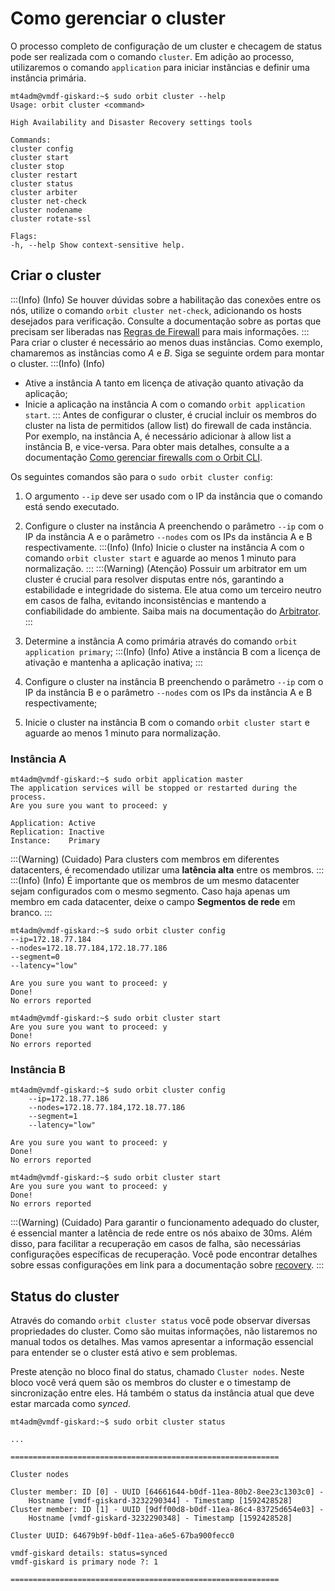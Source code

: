 # Como gerenciar o cluster

O processo completo de configuração de um cluster e checagem de status pode ser realizada com o comando `cluster`. Em adição ao processo, utilizaremos o comando `application` para iniciar instâncias e definir uma instância primária.
```  
mt4adm@vmdf-giskard:~$ sudo orbit cluster --help
Usage: orbit cluster <command>

High Availability and Disaster Recovery settings tools

Commands:
cluster config
cluster start
cluster stop
cluster restart
cluster status
cluster arbiter
cluster net-check
cluster nodename
cluster rotate-ssl

Flags:
-h, --help Show context-sensitive help.
```
## Criar o cluster
:::(Info) (Info)
Se houver dúvidas sobre a habilitação das conexões entre os nós, utilize o comando `orbit cluster net-check`, adicionando os hosts desejados para verificação. Consulte a documentação sobre as portas que precisam ser liberadas nas [Regras de Firewall](/v4/docs/pt/installation-firewall-rules) para mais informações.
:::
Para criar o cluster é necessário ao menos duas instâncias. Como exemplo, chamaremos as instâncias como *A* e *B*. Siga se seguinte ordem para montar o cluster.
:::(Info) (Info)
* Ative a instância A tanto em licença de ativação quanto ativação da aplicação;
* Inicie a aplicação na instância A com o comando `orbit application start`.
:::
Antes de configurar o cluster, é crucial incluir os membros do cluster na lista de permitidos (allow list) do firewall de cada instância. Por exemplo, na instância A, é necessário adicionar à allow list a instância B, e vice-versa. Para obter mais detalhes, consulte a a documentação [Como gerenciar firewalls com o Orbit CLI](/v4/docs/pt/orbit-cli-how-to-manage-the-firewall-with-the-orbit-cli).

Os seguintes comandos são para o `sudo orbit cluster config`:

1. O argumento `--ip` deve ser usado com o IP da instância que o comando está sendo executado.
1. Configure o cluster na instância A preenchendo o parâmetro `--ip` com o IP da instância A e o parâmetro `--nodes` com os IPs da instância A e B respectivamente.
:::(Info) (Info)
Inicie o cluster na instância A com o comando `orbit cluster start` e aguarde ao menos 1 minuto para normalização.
:::
:::(Warning) (Atenção)
Possuir um arbitrator em um cluster é crucial para resolver disputas entre nós, garantindo a estabilidade e integridade do sistema. Ele atua como um terceiro neutro em casos de falha, evitando inconsistências e mantendo a confiabilidade do ambiente. Saiba mais na documentação do [Arbitrator](/v4/docs/pt/arbitrator). 
:::

3. Determine a instância A como primária através do comando `orbit application primary`;
:::(Info) (Info)
Ative a instância B com a licença de ativação e mantenha a aplicação inativa;
:::

1. Configure o cluster na instância B preenchendo o parâmetro `--ip` com o IP da instância B e o parâmetro `--nodes` com os IPs da instância A e B respectivamente;
1. Inicie o cluster na instância B com o comando `orbit cluster start` e aguarde ao menos 1 minuto para normalização.

### Instância A
```
mt4adm@vmdf-giskard:~$ sudo orbit application master
The application services will be stopped or restarted during the process.
Are you sure you want to proceed: y

Application: Active
Replication: Inactive
Instance:    Primary
```
:::(Warning) (Cuidado)
Para clusters com membros em diferentes datacenters, é recomendado utilizar uma **latência alta** entre os membros.
:::
:::(Info) (Info)
É importante que os membros de um mesmo datacenter sejam configurados com o mesmo segmento. Caso haja apenas um membro em cada datacenter, deixe o campo **Segmentos de rede** em branco.
:::

```
mt4adm@vmdf-giskard:~$ sudo orbit cluster config
--ip=172.18.77.184
--nodes=172.18.77.184,172.18.77.186
--segment=0
--latency="low"

Are you sure you want to proceed: y
Done!
No errors reported
```
```
mt4adm@vmdf-giskard:~$ sudo orbit cluster start
Are you sure you want to proceed: y
Done!
No errors reported
```
### Instância B
```
mt4adm@vmdf-giskard:~$ sudo orbit cluster config
    --ip=172.18.77.186
    --nodes=172.18.77.184,172.18.77.186
    --segment=1
    --latency="low"

Are you sure you want to proceed: y
Done!
No errors reported
```
```
mt4adm@vmdf-giskard:~$ sudo orbit cluster start
Are you sure you want to proceed: y
Done!
No errors reported
```
:::(Warning) (Cuidado)
Para garantir o funcionamento adequado do cluster, é essencial manter a latência de rede entre os nós abaixo de 30ms. Além disso, para facilitar a recuperação em casos de falha, são necessárias configurações específicas de recuperação. Você pode encontrar detalhes sobre essas configurações em link para a documentação sobre [recovery](/v4/docs/pt/installation-data-replication-how-to-enable-recovery).
:::

## Status do cluster
Através do comando `orbit cluster status` você pode observar diversas propriedades do cluster. Como são muitas informações, não listaremos no manual todos os detalhes. Mas vamos apresentar a informação essencial para entender se o cluster está ativo e sem problemas.

Preste atenção no bloco final do status, chamado `Cluster nodes`. Neste bloco você verá quem são os membros do cluster e o timestamp de sincronização entre eles. Há também o status da instância atual que deve estar marcada como *synced*.
```
mt4adm@vmdf-giskard:~$ sudo orbit cluster status

...

============================================================

Cluster nodes

Cluster member: ID [0] - UUID [64661644-b0df-11ea-80b2-8ee23c1303c0] -
    Hostname [vmdf-giskard-3232290344] - Timestamp [1592428528]
Cluster member: ID [1] - UUID [9dff00d8-b0df-11ea-86c4-83725d654e03] -
    Hostname [vmdf-giskard-3232290348] - Timestamp [1592428528]

Cluster UUID: 64679b9f-b0df-11ea-a6e5-67ba900fecc0

vmdf-giskard details: status=synced
vmdf-giskard is primary node ?: 1

============================================================
``` 
